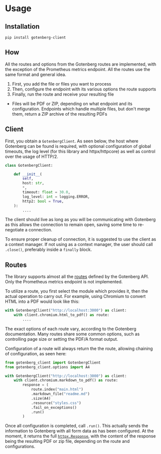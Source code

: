 # Usage

## Installation

```console
pip install gotenberg-client
```

## How

All the routes and options from the Gotenberg routes are implemented, with the exception of the Prometheus metrics
endpoint. All the routes use the same format and general idea.

1. First, you add the file or files you want to process
1. Then, configure the endpoint with its various options the route supports
1. Finally, run the route and receive your resulting file

- Files will be PDF or ZIP, depending on what endpoint and its configuration. Endpoints which handle
  multiple files, but don't merge them, return a ZIP archive of the resulting PDFs

## Client

First, you obtain a `GotenbergClient`. As seen below, the host
where Gotenberg can be found is required, with optional configuration of
global timeouts, the log level (for this library and httpx/httpcore) as
well as control over the usage of HTTP/2.

```python
class GotenbergClient:

    def __init__(
        self,
        host: str,
        *,
        timeout: float = 30.0,
        log_level: int = logging.ERROR,
        http2: bool = True,
    ):
        ....
```

The client should live as long as you will be communicating with Gotenberg as
this allows the connection to remain open, saving some time to re-negotiate
a connection.

To ensure proper cleanup of connection, it is suggested to use the client as
a context manager. If not using as a context manager, the user should call
`.close()`, preferably inside a `finally` block.

## Routes

The library supports almost all the [routes](https://gotenberg.dev/docs/routes)
defined by the Gotenberg API. Only the Prometheus metrics endpoint is not
implemented.

To utilize a route, you first select the module which provides it, then the
actual operation to carry out. For example, using Chromium to convert
HTML into a PDF would look like this:

```python
with GotenbergClient("http://localhost:3000") as client:
    with client.chromium.html_to_pdf() as route:
        ....
```

The exact options of each route vary, according to the Gotenberg documentation. Many routes
share some common options, such as controlling page size or setting the PDF/A format output.

Configuration of a route will always return the the route, allowing chaining of configuration,
as seen here:

```python
from gotenberg_client import GotenbergClient
from gotenberg_client.options import A4

with GotenbergClient("http://localhost:3000") as client:
    with client.chromium.markdown_to_pdf() as route:
        response = (
            route.index("main.html")
            .markdown_file("readme.md")
            .size(A4)
            .resource("styles.css")
            .fail_on_exceptions()
            .run()
        )
```

Once all configuration is completed, call `.run()`. This actually sends the information to
Gotenberg with all form data as has been configured. At the moment, it returns the full
[`httpx.Response`](https://www.python-httpx.org/api/#response), with the content of the response
being the resulting PDF or zip file, depending on the route and configurations.
